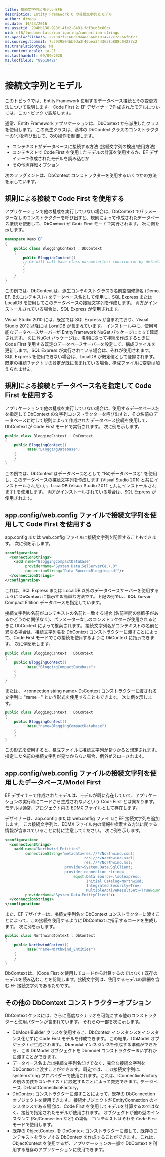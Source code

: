 ```yaml
---
title: 接続文字列とモデル-EF6
description: Entity Framework 6 の接続文字列とモデル
author: divega
ms.date: 10/23/2016
ms.assetid: 294bb138-978f-4fe2-8491-fdf3cd3c60c4
uid: ef6/fundamentals/configuring/connection-strings
ms.openlocfilehash: 2203d7f2168dc9d4ae5a6b1914742c7c2b6fbf77
ms.sourcegitcommit: 7c3939504bb9da3f46bea3443638b808c04227c2
ms.translationtype: MT
ms.contentlocale: ja-JP
ms.lasthandoff: 09/09/2020
ms.locfileid: "89618428"
---
```

# <a name="connection-strings-and-models"></a>接続文字列とモデル
このトピックでは、Entity Framework 使用するデータベース接続とその変更方法について説明します。 Code First と EF デザイナーで作成されたモデルについては、このトピックで説明します。  

通常、Entity Framework アプリケーションは、DbContext から派生したクラスを使用します。 この派生クラスは、基本の DbContext クラスのコンストラクターの1つを呼び出して、次の操作を制御します。  

- コンテキストがデータベースに接続する方法 (接続文字列の検出/使用方法)  
- コンテキストで Code First を使用したモデルの計算を使用するか、EF デザイナーで作成されたモデルを読み込むか  
- その他の詳細オプション  

次のフラグメントは、DbContext コンストラクターを使用するいくつかの方法を示しています。  

## <a name="use-code-first-with-connection-by-convention"></a>規則による接続で Code First を使用する  

アプリケーションで他の構成を実行していない場合は、DbContext でパラメーターなしのコンストラクターを呼び出すと、規則によって作成されたデータベース接続を使用して、DbContext が Code First モードで実行されます。 次に例を示します。  

``` csharp  
namespace Demo.EF
{
    public class BloggingContext : DbContext
    {
        public BloggingContext()
        // C# will call base class parameterless constructor by default
        {
        }
    }
}
```  

この例では、DbContext は、派生コンテキストクラスの名前空間修飾名 (Demo. EF. Bのコンテキスト) をデータベース名として使用し、SQL Express または LocalDB を使用してこのデータベースの接続文字列を作成します。 両方がインストールされている場合は、SQL Express が使用されます。  

Visual Studio 2010 には、既定では SQL Express が含まれており、Visual Studio 2012 以降には LocalDB が含まれています。 インストール中に、使用可能なデータベースサーバーが EntityFramework NuGet パッケージによって確認されます。 次に NuGet パッケージは、規則に従って接続を作成するときに Code First 使用する既定のデータベースサーバーを設定して、構成ファイルを更新します。 SQL Express が実行されている場合は、それが使用されます。 SQL Express を使用できない場合は、LocalDB が既定値として登録されます。 既定の接続ファクトリの設定が既に含まれている場合、構成ファイルに変更は加えられません。  

## <a name="use-code-first-with-connection-by-convention-and-specified-database-name"></a>規則による接続とデータベース名を指定して Code First を使用する  

アプリケーションで他の構成を実行していない場合は、使用するデータベース名を指定して DbContext の文字列コンストラクターを呼び出すと、その名前のデータベースに対して規則によって作成されたデータベース接続を使用して、DbContext が Code First モードで実行されます。 次に例を示します。  

``` csharp  
public class BloggingContext : DbContext
{
    public BloggingContext()
        : base("BloggingDatabase")
    {
    }
}
```  

この例では、DbContext はデータベース名として "Bのデータベース名" を使用し、このデータベースの接続文字列を作成します (Visual Studio 2010 と共にインストールされた) か、LocalDB (Visual Studio 2012 と共にインストールされます) を使用します。 両方がインストールされている場合は、SQL Express が使用されます。  

## <a name="use-code-first-with-connection-string-in-appconfigwebconfig-file"></a>app.config/web.config ファイルで接続文字列を使用して Code First を使用する  

app.config または web.config ファイルに接続文字列を配置することもできます。 次に例を示します。  

``` xml  
<configuration>
  <connectionStrings>
    <add name="BloggingCompactDatabase"
         providerName="System.Data.SqlServerCe.4.0"
         connectionString="Data Source=Blogging.sdf"/>
  </connectionStrings>
</configuration>
```  

これは、SQL Express または LocalDB 以外のデータベースサーバーを使用するように DbContext に指示する簡単な方法です。上記の例では、SQL Server Compact Edition データベースを指定しています。  

接続文字列の名前がコンテキストの名前と一致する場合 (名前空間の修飾子があるかどうかに関係なく)、パラメーターなしのコンストラクターが使用されるときに DbContext によって検索されます。 接続文字列名がコンテキストの名前と異なる場合は、接続文字列名を DbContext コンストラクターに渡すことによって、Code First モードでこの接続を使用するように DbContext に指示できます。 次に例を示します。  

``` csharp  
public class BloggingContext : DbContext
{
    public BloggingContext()
        : base("BloggingCompactDatabase")
    {
    }
}
```  

または、 \<connection string name\> DbContext コンストラクターに渡される文字列に "name =" という形式を使用することもできます。 次に例を示します。  

``` csharp  
public class BloggingContext : DbContext
{
    public BloggingContext()
        : base("name=BloggingCompactDatabase")
    {
    }
}
```  

この形式を使用すると、構成ファイルに接続文字列が見つかると想定されます。 指定した名前の接続文字列が見つからない場合、例外がスローされます。  

## <a name="databasemodel-first-with-connection-string-in-appconfigwebconfig-file"></a>app.config/web.config ファイルの接続文字列を使用したデータベース/Model First  

EF デザイナーで作成されたモデルは、モデルが既に存在していて、アプリケーションの実行時にコードから生成されないという Code First とは異なります。 モデルは通常、プロジェクト内の EDMX ファイルとして存在します。  

デザイナーは、app.config または web.config ファイルに EF 接続文字列を追加します。 この接続文字列は、EDMX ファイル内の情報を検索する方法に関する情報が含まれていることに特に注意してください。 次に例を示します。  

``` xml  
<configuration>  
  <connectionStrings>  
    <add name="Northwind_Entities"  
         connectionString="metadata=res://*/Northwind.csdl|  
                                    res://*/Northwind.ssdl|  
                                    res://*/Northwind.msl;  
                           provider=System.Data.SqlClient;  
                           provider connection string=  
                               &quot;Data Source=.\sqlexpress;  
                                     Initial Catalog=Northwind;  
                                     Integrated Security=True;  
                                     MultipleActiveResultSets=True&quot;"  
         providerName="System.Data.EntityClient"/>  
  </connectionStrings>  
</configuration>
```  

また、EF デザイナーは、接続文字列名を DbContext コンストラクターに渡すことによって、この接続を使用するように DbContext に指示するコードを生成します。 次に例を示します。  

``` csharp  
public class NorthwindContext : DbContext
{
    public NorthwindContext()
        : base("name=Northwind_Entities")
    {
    }
}
```  

DbContext は、(Code First を使用してコードから計算するのではなく) 既存のモデルを読み込むことを認識します。接続文字列は、使用するモデルの詳細を含む EF 接続文字列であるためです。  

## <a name="other-dbcontext-constructor-options"></a>その他の DbContext コンストラクターオプション  

DbContext クラスには、さらに高度なシナリオを可能にする他のコンストラクターと使用パターンが含まれています。 それらの一部を次に示します。  

- DbModelBuilder クラスを使用すると、DbContext インスタンスをインスタンス化せずに Code First モデルを作成できます。 この結果、DbModel オブジェクトが生成されます。 Dbmodel インスタンスを作成する準備ができたら、この DbModel オブジェクトを Dbmodel コンストラクターのいずれかに渡すことができます。  
- データベース名または接続文字列名だけでなく、完全な接続文字列を DbContext に渡すことができます。 既定では、この接続文字列は、system.string プロバイダーで使用されます。これは、IConnectionFactory の別の実装をコンテキストに設定することによって変更できます。データベース. DefaultConnectionFactory。  
- DbContext コンストラクターに渡すことによって、既存の DbConnection オブジェクトを使用できます。 接続オブジェクトが EntityConnection のインスタンスである場合は、Code First を使用してモデルを計算するのではなく、接続で指定されたモデルが使用されます。 オブジェクトが他の型のインスタンス (SqlConnection など) の場合、コンテキストはそれを Code First モードで使用します。  
- 既存の ObjectContext を DbContext コンストラクターに渡して、既存のコンテキストをラップする DbContext を作成することができます。 これは、ObjectContext を使用するが、アプリケーションの一部で DbContext を利用する既存のアプリケーションに使用できます。  

